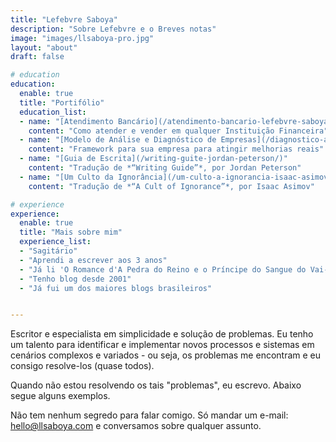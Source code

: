 ```yaml
---
title: "Lefebvre Saboya"
description: "Sobre Lefebvre e o Breves notas"
image: "images/llsaboya-pro.jpg"
layout: "about"
draft: false

# education
education:
  enable: true
  title: "Portifólio"
  education_list:
  - name: "[Atendimento Bancário](/atendimento-bancario-lefebvre-saboya/)"
    content: "Como atender e vender em qualquer Instituição Financeira"
  - name: "[Modelo de Análise e Diagnóstico de Empresas](/diagnostico-analise-empresa-made/)"
    content: "Framework para sua empresa para atingir melhorias reais"
  - name: "[Guia de Escrita](/writing-guite-jordan-peterson/)"
    content: "Tradução de *“Writing Guide”*, por Jordan Peterson"
  - name: "[Um Culto da Ignorância](/um-culto-a-ignorancia-isaac-asimov/)"
    content: "Tradução de *“A Cult of Ignorance”*, por Isaac Asimov"

# experience
experience:
  enable: true
  title: "Mais sobre mim"
  experience_list:
  - "Sagitário"
  - "Aprendi a escrever aos 3 anos"
  - "Já li 'O Romance d'A Pedra do Reino e o Príncipe do Sangue do Vai-e-Volta'"
  - "Tenho blog desde 2001"
  - "Já fui um dos maiores blogs brasileiros"


---
```


Escritor e especialista em simplicidade e solução de problemas. Eu tenho um talento para identificar e implementar novos processos e sistemas em cenários complexos e variados - ou seja, os problemas me encontram e eu consigo resolve-los (quase todos).

Quando não estou resolvendo os tais "problemas", eu escrevo. Abaixo segue alguns exemplos. 

Não tem nenhum segredo para falar comigo. Só mandar um e-mail: [hello@llsaboya.com](mailto:hello@llsaboya.com) e conversamos sobre qualquer assunto.
